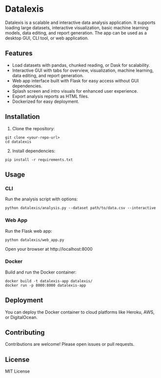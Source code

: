 # Datalexis

Datalexis is a scalable and interactive data analysis application. It supports loading large datasets, interactive visualization, basic machine learning models, data editing, and report generation. The app can be used as a desktop GUI, CLI tool, or web application.

## Features

- Load datasets with pandas, chunked reading, or Dask for scalability.
- Interactive GUI with tabs for overview, visualization, machine learning, data editing, and report generation.
- Web app interface built with Flask for easy access without GUI dependencies.
- Splash screen and intro visuals for enhanced user experience.
- Export analysis reports as HTML files.
- Dockerized for easy deployment.

## Installation

1. Clone the repository:
```
git clone <your-repo-url>
cd datalexis
```

2. Install dependencies:
```
pip install -r requirements.txt
```

## Usage

### CLI
Run the analysis script with options:
```
python datalexis/analysis.py --dataset path/to/data.csv --interactive
```

### Web App
Run the Flask web app:
```
python datalexis/web_app.py
```
Open your browser at http://localhost:8000

### Docker
Build and run the Docker container:
```
docker build -t datalexis-app datalexis/
docker run -p 8000:8000 datalexis-app
```

## Deployment

You can deploy the Docker container to cloud platforms like Heroku, AWS, or DigitalOcean.

## Contributing

Contributions are welcome! Please open issues or pull requests.

## License

MIT License
